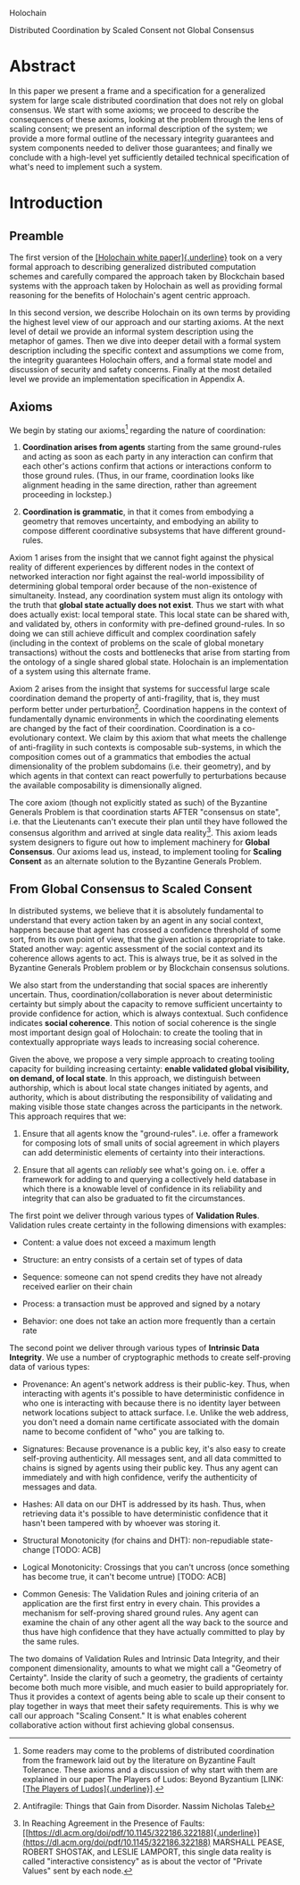 Holochain

Distributed Coordination by Scaled Consent not Global Consensus

Abstract
========

In this paper we present a frame and a specification for a generalized  
system for large scale distributed coordination that does not rely on
global consensus. We start with some axioms; we proceed to describe the
consequences of these axioms, looking at the problem through the lens of
scaling consent; we present an informal description of the system; we
provide a more formal outline of the necessary integrity guarantees and
system components needed to deliver those guarantees; and finally we
conclude with a high-level yet sufficiently detailed technical
specification of what's need to implement such a system.

Introduction
============

Preamble
--------

The first version of the [[Holochain white
paper]{.underline}](https://github.com/holochain/holochain-proto/blob/whitepaper/holochain.pdf)
took on a very formal approach to describing generalized distributed
computation schemes and carefully compared the approach taken by
Blockchain based systems with the approach taken by Holochain as well as
providing formal reasoning for the benefits of Holochain's agent centric
approach.

In this second version, we describe Holochain on its own terms by
providing the highest level view of our approach and our starting
axioms. At the next level of detail we provide an informal system
description using the metaphor of games. Then we dive into deeper detail
with a formal system description including the specific context and
assumptions we come from, the integrity guarantees Holochain offers, and
a formal state model and discussion of security and safety concerns.
Finally at the most detailed level we provide an implementation
specification in Appendix A.

Axioms
------

We begin by stating our axioms[^1] regarding the nature of coordination:

1.  **Coordination arises from agents** starting from the same
  ground-rules and acting as soon as each party in any interaction
  can confirm that each other\'s actions confirm that actions or
  interactions conform to those ground rules. (Thus, in our frame,
  coordination looks like alignment heading in the same direction,
  rather than agreement proceeding in lockstep.)

2.  **Coordination is grammatic**, in that it comes from embodying a
  geometry that removes uncertainty, and embodying an ability to
  compose different coordinative subsystems that have different
  ground-rules.

Axiom 1 arises from the insight that we cannot fight against the
physical reality of different experiences by different nodes in the
context of networked interaction nor fight against the real-world
impossibility of determining global temporal order because of the
non-existence of simultaneity. Instead, any coordination system must
align its ontology with the truth that **global state actually does not
exist**. Thus we start with what does actually exist: local temporal
state. This local state can be shared with, and validated by, others in
conformity with pre-defined ground-rules. In so doing we can still
achieve difficult and complex coordination safely (including in the
context of problems on the scale of global monetary transactions)
without the costs and bottlenecks that arise from starting from the
ontology of a single shared global state. Holochain is an implementation
of a system using this alternate frame.

Axiom 2 arises from the insight that systems for successful large scale
coordination demand the property of anti-fragility, that is, they must
perform better under perturbation[^2]. Coordination happens in the
context of fundamentally dynamic environments in which the coordinating
elements are changed by the fact of their coordination. Coordination is
a co-evolutionary context. We claim by this axiom that what meets the
challenge of anti-fragility in such contexts is composable sub-systems,
in which the composition comes out of a grammatics that embodies the
actual dimensionality of the problem subdomains (i.e. their geometry),
and by which agents in that context can react powerfully to
perturbations because the available composability is dimensionally
aligned.

The core axiom (though not explicitly stated as such) of the Byzantine
Generals Problem is that coordination starts AFTER "consensus on state",
i.e. that the Lieutenants can't execute their plan until they have
followed the consensus algorithm and arrived at single data reality[^3].
This axiom leads system designers to figure out how to implement
machinery for **Global Consensus**. Our axioms lead us, instead, to
implement tooling for **Scaling Consent** as an alternate solution to
the Byzantine Generals Problem.

From Global Consensus to Scaled Consent
---------------------------------------

In distributed systems, we believe that it is absolutely fundamental to
understand that every action taken by an agent in any social context,
happens because that agent has crossed a confidence threshold of some
sort, from its own point of view, that the given action is appropriate
to take. Stated another way: agentic assessment of the social context
and its coherence allows agents to act. This is always true, be it as
solved in the Byzantine Generals Problem problem or by Blockchain
consensus solutions.

We also start from the understanding that social spaces are inherently
uncertain. Thus, coordination/collaboration is never about deterministic
certainty but simply about the capacity to remove sufficient uncertainty
to provide confidence for action, which is always contextual. Such
confidence indicates **social coherence**. This notion of social
coherence is the single most important design goal of Holochain: to
create the tooling that in contextually appropriate ways leads to
increasing social coherence.

Given the above, we propose a very simple approach to creating tooling
capacity for building increasing certainty: **enable validated global
visibility, on demand, of local state**. In this approach, we
distinguish between authorship, which is about local state changes
initiated by agents, and authority, which is about distributing the
responsibility of validating and making visible those state changes
across the participants in the network. This approach requires that we:

1.  Ensure that all agents know the "ground-rules". i.e. offer a
  framework for composing lots of small units of social agreement in
  which players can add deterministic elements of certainty into
  their interactions.

2.  Ensure that all agents can *reliably* see what's going on. i.e.
  offer a framework for adding to and querying a collectively held
  database in which there is a knowable level of confidence in its
  reliability and integrity that can also be graduated to fit the
  circumstances.

The first point we deliver through various types of **Validation
Rules**. Validation rules create certainty in the following dimensions
with examples:

-   Content: a value does not exceed a maximum length

-   Structure: an entry consists of a certain set of types of data

-   Sequence: someone can not spend credits they have not already
  received earlier on their chain

-   Process: a transaction must be approved and signed by a notary

-   Behavior: one does not take an action more frequently than a certain
  rate

The second point we deliver through various types of **Intrinsic Data
Integrity**. We use a number of cryptographic methods to create
self-proving data of various types:

-   Provenance: An agent's network address is their public-key. Thus,
  when interacting with agents it's possible to have deterministic
  confidence in who one is interacting with because there is no
  identity layer between network locations subject to attack
  surface. I.e. Unlike the web address, you don't need a domain name
  certificate associated with the domain name to become confident of
  "who" you are talking to.

-   Signatures: Because provenance is a public key, it's also easy to
  create self-proving authenticity. All messages sent, and all data
  committed to chains is signed by agents using their public key.
  Thus any agent can immediately and with high confidence, verify
  the authenticity of messages and data.

-   Hashes: All data on our DHT is addressed by its hash. Thus, when
  retrieving data it's possible to have deterministic confidence
  that it hasn't been tampered with by whoever was storing it.

-   Structural Monotonicity (for chains and DHT): non-repudiable
  state-change \[TODO: ACB\]

-   Logical Monotonicity: Crossings that you can't uncross (once
  something has become true, it can't become untrue) \[TODO: ACB\]

-   Common Genesis: The Validation Rules and joining criteria of an
  application are the first first entry in every chain. This
  provides a mechanism for self-proving shared ground rules. Any
  agent can examine the chain of any other agent all the way back to
  the source and thus have high confidence that they have actually
  committed to play by the same rules.

The two domains of Validation Rules and Intrinsic Data Integrity, and
their component dimensionality, amounts to what we might call a
"Geometry of Certainty". Inside the clarity of such a geometry, the
gradients of certainty become both much more visible, and much easier to
build appropriately for. Thus it provides a context of agents being able
to scale up their consent to play together in ways that meet their
safety requirements. This is why we call our approach "Scaling Consent."
It is what enables coherent collaborative action without first achieving
global consensus.



[^1]: Some readers may come to the problems of distributed coordination
    from the framework laid out by the literature on Byzantine Fault
    Tolerance. These axioms and a discussion of why start with them are
    explained in our paper The Players of Ludos: Beyond Byzantium
    \[LINK: [[The Players of
    Ludos]{.underline}](https://docs.google.com/document/d/1HBNgIooElD5widCuX9XmiOzbVIpEF5XXH67mZbnUFjo/edit#)\].

[^2]: Antifragile: Things that Gain from Disorder. Nassim Nicholas Taleb

[^3]: In Reaching Agreement in the Presence of Faults:
    [[https://dl.acm.org/doi/pdf/10.1145/322186.322188]{.underline}](https://dl.acm.org/doi/pdf/10.1145/322186.322188)
    MARSHALL PEASE, ROBERT SHOSTAK, and LESLIE LAMPORT, this single data
    reality is called "interactive consistency" as is about the vector
    of "Private Values" sent by each node.
